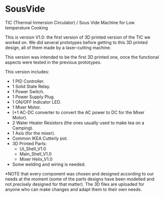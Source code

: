 # SousVide
TIC (Thermal Inmersion Circulator) / Sous Vide Machine for Low temperature Cooking

This is version V1.0: the first version of 3D printed version of the TIC we worked on.
We did several prototypes before getting to this 3D printed design, all of them made by a laser-cutting machine. 

This version was intended to be the first 3D printed one, once the functional aspects were tested in the previous prototypes. 

This version includes:

- 1 PID Controller.
- 1 Solid State Relay.
- 1 Power Switch.
- 1 Power Supply Plug. 
- 1 ON/OFF Indicator LED.
- 1 Mixer Motor.
- (+1 AC-DC converter to convert the AC power to DC for the Mixer Motor).
- 2 Water Heater Resistors (the ones usually used to make tea on a Camping). 
- 1 Axis (for the mixer).
- Common IKEA Cutterly pot. 
- 3D Printed Parts:
  - UI_Shell_V1.0
  - Main_Shell_V1.0
  - Mixer Helix_V1.0
- Some welding and wiring is needed.
  
*NOTE that every component was chosen and designed according to our needs at the moment (some of the parts designs have been modelled and not precisely designed for that matter). The 3D files are uploaded for anyone who can make changes and adapt them to their own needs. 
